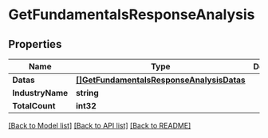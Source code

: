 # GetFundamentalsResponseAnalysis

## Properties

Name | Type | Description | Notes
------------ | ------------- | ------------- | -------------
**Datas** | [**[]GetFundamentalsResponseAnalysisDatas**](GetFundamentalsResponse_analysis_datas.md) |  | [optional] 
**IndustryName** | **string** |  | [optional] 
**TotalCount** | **int32** |  | [optional] 

[[Back to Model list]](../README.md#documentation-for-models) [[Back to API list]](../README.md#documentation-for-api-endpoints) [[Back to README]](../README.md)


